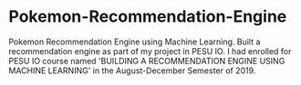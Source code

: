 # Pokemon-Recommendation-Engine
Pokemon Recommendation Engine using Machine Learning.
Built a recommendation engine as part of my project in PESU IO.
I had enrolled for PESU IO course named 'BUILDING A RECOMMENDATION ENGINE USING MACHINE LEARNING' in the August-December Semester of 2019.
